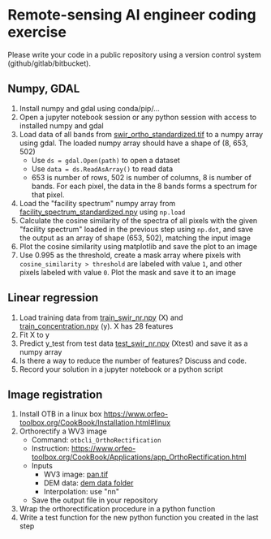 # Remote-sensing AI engineer coding exercise

Please write your code in a public repository using a version control system (github/gitlab/bitbucket).

## Numpy, GDAL

1. Install numpy and gdal using conda/pip/...
1. Open a jupyter notebook session or any python session with access to installed numpy and gdal
1. Load data of all bands from [swir_ortho_standardized.tif](./data/ortho/swir_ortho_standardized.tif?raw=true) to a numpy array using gdal. The loaded numpy array should have a shape of (8, 653, 502)
   * Use `ds = gdal.Open(path)` to open a dataset
   * Use `data = ds.ReadAsArray()` to read data
   * 653 is number of rows, 502 is number of columns, 8 is number of bands. For each pixel, the data in the 8 bands forms a spectrum for that pixel.
1. Load the "facility spectrum" numpy array from [facility_spectrum_standardized.npy](./data/facility_spectrum_standardized.npy?raw=true) using `np.load`
1. Calculate the cosine similarity of the spectra of all pixels with the given "facility spectrum" loaded in the previous step using `np.dot`, and save the output as an array of shape (653, 502), matching the input image
1. Plot the cosine similarity using matplotlib and save the plot to an image
1. Use 0.995 as the threshold, create a mask array where pixels with `cosine_similarity > threshold` are labeled with value `1`, and other pixels labeled with value `0`. Plot the mask and save it to an image

## Linear regression
1. Load training data from [train_swir_nr.npy](./data/ml/train_swir_nr.npy?raw=true) (X) and [train_concentration.npy](./data/ml/train_concentration.npy?raw=true) (y). X has 28 features
1. Fit X to y
1. Predict y_test from test data [test_swir_nr.npy](./data/ml/test_swir_nr.npy?raw=true) (Xtest) and save it as a numpy array
1. Is there a way to reduce the number of features? Discuss and code.
1. Record your solution in a jupyter notebook or a python script

## Image registration

1. Install OTB in a linux box https://www.orfeo-toolbox.org/CookBook/Installation.html#linux 
1. Orthorectify a WV3 image 
   * Command: `otbcli_OrthoRectification`
   * Instruction: https://www.orfeo-toolbox.org/CookBook/Applications/app_OrthoRectification.html
   * Inputs
     * WV3 image: [pan.tif](./data/pan/pan.tif?raw=true)
     * DEM data: [dem data folder](./data/dem/)
     * Interpolation: use "nn"
   * Save the output file in your repository
1. Wrap the orthorectification procedure in a python function
1. Write a test function for the new python function you created in the last step
